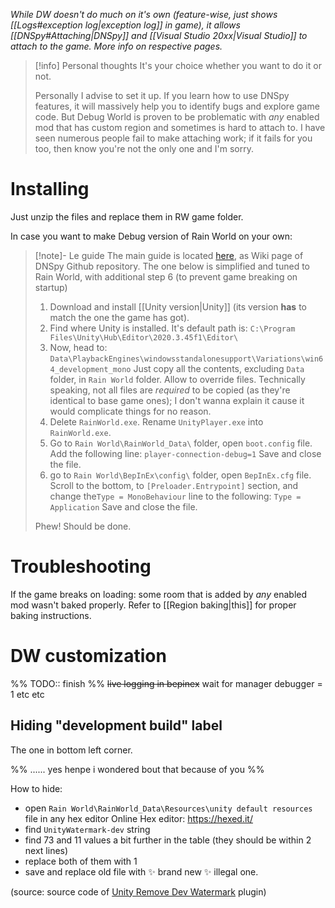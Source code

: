 *While DW doesn't do much on it's own (feature-wise, just shows [[Logs#exception log|exception log]] in game), it allows [[DNSpy#Attaching|DNSpy]] and [[Visual Studio 20xx|Visual Studio]] to attach to the game. More info on respective pages.*

> [!info] Personal thoughts
> It's your choice whether you want to do it or not.
 >
> Personally I advise to set it up. If you learn how to use DNSpy features, it will massively help you to identify bugs and explore game code.
> But Debug World is proven to be problematic with *any* enabled mod that has custom region and sometimes is hard to attach to. I have seen numerous people fail to make attaching work; if it fails for you too, then know you're not the only one and I'm sorry.
# Installing

Just unzip the files and replace them in RW game folder.

In case you want to make Debug version of Rain World on your own:
> [!note]- Le guide
> The main guide is located [here](https://github.com/dnSpyEx/dnSpy/wiki/Debugging-Unity-Games#debugging-release-builds), as Wiki page of DNSpy Github repository.
> The one below is simplified and tuned to Rain World, with additional step 6 (to prevent game breaking on startup)
>
> 1. Download and install [[Unity version|Unity]] (its version **has** to match the one the game has got).
> 2. Find where Unity is installed. It's default path is:
> 	`C:\Program Files\Unity\Hub\Editor\2020.3.45f1\Editor\`
> 3. Now, head to:
>	`Data\PlaybackEngines\windowsstandalonesupport\Variations\win64_development_mono`
> 	Just copy all the contents, excluding `Data` folder, in `Rain World` folder. Allow to override files.
> 	Technically speaking, not all files are *required* to be copied (as they're identical to base game ones); I don't wanna explain it cause it would complicate things for no reason.
> 4. Delete `RainWorld.exe`. Rename `UnityPlayer.exe` into `RainWorld.exe`.
 >5. Go to `Rain World\RainWorld_Data\` folder, open `boot.config` file.
 >	Add the following line:
> `player-connection-debug=1`
> 	Save and close the file.
> 6. go to `Rain World\BepInEx\config\` folder, open `BepInEx.cfg` file.
> 	Scroll to the bottom, to `[Preloader.Entrypoint]` section, and change the`Type = MonoBehaviour` line to the following:
> 	`Type = Application`
> 	Save and close the file.
>
> Phew! Should be done.

# Troubleshooting
If the game breaks on loading:
some room that is added by *any* enabled mod wasn't baked properly. Refer to [[Region baking|this]] for proper baking instructions.

# DW customization
%% TODO:: finish %%
~~live logging in bepinex~~
wait for manager debugger = 1
etc etc

## Hiding "development build" label
The one in bottom left corner.

%% ...... yes henpe i wondered bout that because of you %%

How to hide:
- open `Rain World\RainWorld_Data\Resources\unity default resources` file in any hex editor
Online Hex editor: https://hexed.it/
- find `UnityWatermark-dev` string
- find 73 and 11 values a bit further in the table (they should be within 2 next lines)
- replace both of them with 1
- save and replace old file with ✨ brand new ✨ illegal one.

(source: source code of [Unity Remove Dev Watermark](https://github.com/kyubuns/UnityRemoveDevWatermark/blob/main/Assets/RemoveDevWatermark/Editor/BuildPostProcessor.cs) plugin)